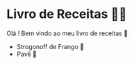 # Livro de Receitas :man_cook:

Olá ! Bem vindo ao meu livro de receitas :wave:

- Strogonoff de Frango :chicken:
- Pavê :custard: 

